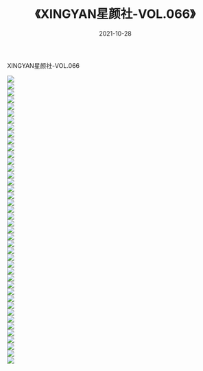 ﻿---
layout: post
title:  《XINGYAN星颜社-VOL.066》
date:   2021-10-28
img: http://img.660000.xyz/Sharelink/网络美图/2021/XINGYAN星颜社-VOL.066/000.jpg
categories: [美女, 清纯, 唯美]
---

XINGYAN星颜社-VOL.066

  ![](http://img.660000.xyz/Sharelink/网络美图/2021/XINGYAN星颜社-VOL.066/001.jpg) <br> ![](http://img.660000.xyz/Sharelink/网络美图/2021/XINGYAN星颜社-VOL.066/002.jpg) <br> ![](http://img.660000.xyz/Sharelink/网络美图/2021/XINGYAN星颜社-VOL.066/003.jpg) <br> ![](http://img.660000.xyz/Sharelink/网络美图/2021/XINGYAN星颜社-VOL.066/004.jpg) <br> ![](http://img.660000.xyz/Sharelink/网络美图/2021/XINGYAN星颜社-VOL.066/005.jpg) <br> ![](http://img.660000.xyz/Sharelink/网络美图/2021/XINGYAN星颜社-VOL.066/006.jpg) <br> ![](http://img.660000.xyz/Sharelink/网络美图/2021/XINGYAN星颜社-VOL.066/007.jpg) <br> ![](http://img.660000.xyz/Sharelink/网络美图/2021/XINGYAN星颜社-VOL.066/008.jpg) <br> ![](http://img.660000.xyz/Sharelink/网络美图/2021/XINGYAN星颜社-VOL.066/009.jpg) <br> ![](http://img.660000.xyz/Sharelink/网络美图/2021/XINGYAN星颜社-VOL.066/010.jpg) <br> ![](http://img.660000.xyz/Sharelink/网络美图/2021/XINGYAN星颜社-VOL.066/011.jpg) <br> ![](http://img.660000.xyz/Sharelink/网络美图/2021/XINGYAN星颜社-VOL.066/012.jpg) <br> ![](http://img.660000.xyz/Sharelink/网络美图/2021/XINGYAN星颜社-VOL.066/013.jpg) <br> ![](http://img.660000.xyz/Sharelink/网络美图/2021/XINGYAN星颜社-VOL.066/014.jpg) <br> ![](http://img.660000.xyz/Sharelink/网络美图/2021/XINGYAN星颜社-VOL.066/015.jpg) <br> ![](http://img.660000.xyz/Sharelink/网络美图/2021/XINGYAN星颜社-VOL.066/016.jpg) <br> ![](http://img.660000.xyz/Sharelink/网络美图/2021/XINGYAN星颜社-VOL.066/017.jpg) <br> ![](http://img.660000.xyz/Sharelink/网络美图/2021/XINGYAN星颜社-VOL.066/018.jpg) <br> ![](http://img.660000.xyz/Sharelink/网络美图/2021/XINGYAN星颜社-VOL.066/019.jpg) <br> ![](http://img.660000.xyz/Sharelink/网络美图/2021/XINGYAN星颜社-VOL.066/020.jpg) <br> ![](http://img.660000.xyz/Sharelink/网络美图/2021/XINGYAN星颜社-VOL.066/021.jpg) <br> ![](http://img.660000.xyz/Sharelink/网络美图/2021/XINGYAN星颜社-VOL.066/022.jpg) <br> ![](http://img.660000.xyz/Sharelink/网络美图/2021/XINGYAN星颜社-VOL.066/023.jpg) <br> ![](http://img.660000.xyz/Sharelink/网络美图/2021/XINGYAN星颜社-VOL.066/024.jpg) <br> ![](http://img.660000.xyz/Sharelink/网络美图/2021/XINGYAN星颜社-VOL.066/025.jpg) <br> ![](http://img.660000.xyz/Sharelink/网络美图/2021/XINGYAN星颜社-VOL.066/026.jpg) <br> ![](http://img.660000.xyz/Sharelink/网络美图/2021/XINGYAN星颜社-VOL.066/027.jpg) <br> ![](http://img.660000.xyz/Sharelink/网络美图/2021/XINGYAN星颜社-VOL.066/028.jpg) <br> ![](http://img.660000.xyz/Sharelink/网络美图/2021/XINGYAN星颜社-VOL.066/029.jpg) <br> ![](http://img.660000.xyz/Sharelink/网络美图/2021/XINGYAN星颜社-VOL.066/030.jpg) <br> ![](http://img.660000.xyz/Sharelink/网络美图/2021/XINGYAN星颜社-VOL.066/031.jpg) <br> ![](http://img.660000.xyz/Sharelink/网络美图/2021/XINGYAN星颜社-VOL.066/032.jpg) <br> ![](http://img.660000.xyz/Sharelink/网络美图/2021/XINGYAN星颜社-VOL.066/033.jpg) <br> ![](http://img.660000.xyz/Sharelink/网络美图/2021/XINGYAN星颜社-VOL.066/034.jpg) <br> ![](http://img.660000.xyz/Sharelink/网络美图/2021/XINGYAN星颜社-VOL.066/035.jpg) <br> ![](http://img.660000.xyz/Sharelink/网络美图/2021/XINGYAN星颜社-VOL.066/036.jpg) <br> ![](http://img.660000.xyz/Sharelink/网络美图/2021/XINGYAN星颜社-VOL.066/037.jpg) <br> ![](http://img.660000.xyz/Sharelink/网络美图/2021/XINGYAN星颜社-VOL.066/038.jpg) <br> ![](http://img.660000.xyz/Sharelink/网络美图/2021/XINGYAN星颜社-VOL.066/039.jpg) <br> ![](http://img.660000.xyz/Sharelink/网络美图/2021/XINGYAN星颜社-VOL.066/040.jpg) <br> ![](http://img.660000.xyz/Sharelink/网络美图/2021/XINGYAN星颜社-VOL.066/041.jpg) <br> ![](http://img.660000.xyz/Sharelink/网络美图/2021/XINGYAN星颜社-VOL.066/042.jpg) <br>